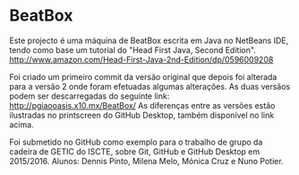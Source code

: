 # BeatBox

Este projecto é uma máquina de BeatBox escrita em Java no NetBeans IDE, tendo como base um tutorial do "Head First Java, Second Edition".
http://www.amazon.com/Head-First-Java-2nd-Edition/dp/0596009208

Foi criado um primeiro commit da versão original que depois foi alterada para a versão 2 onde foram efetuadas algumas alterações.
As duas versãos podem ser descarregadas do seguinte link: http://pgiaooasis.x10.mx/BeatBox/
As diferenças entre as versões estão ilustradas no printscreen do GitHub Desktop, também disponível no link acima.

Foi submetido no GitHub como exemplo para o trabalho de grupo da cadeira de GETIC do ISCTE, sobre Git, GitHub e GitHub Desktop em 2015/2016.
Alunos: Dennis Pinto, Milena Melo, Mónica Cruz e Nuno Potier.
